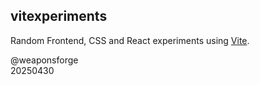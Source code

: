## vitexperiments

Random Frontend, CSS and React experiments using [Vite](https://vite.dev/).

@weaponsforge<br>
20250430
